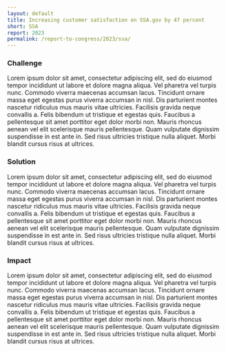 ```yaml
---
layout: default
title: Increasing customer satisfaction on SSA.gov by 47 percent
short: SSA
report: 2023
permalink: /report-to-congress/2023/ssa/
---
```

###  Challenge

Lorem ipsum dolor sit amet, consectetur adipiscing elit, sed do eiusmod tempor incididunt ut labore et dolore magna aliqua. Vel pharetra vel turpis nunc. Commodo viverra maecenas accumsan lacus. Tincidunt ornare massa eget egestas purus viverra accumsan in nisl. Dis parturient montes nascetur ridiculus mus mauris vitae ultricies. Facilisis gravida neque convallis a. Felis bibendum ut tristique et egestas quis. Faucibus a pellentesque sit amet porttitor eget dolor morbi non. Mauris rhoncus aenean vel elit scelerisque mauris pellentesque. Quam vulputate dignissim suspendisse in est ante in. Sed risus ultricies tristique nulla aliquet. Morbi blandit cursus risus at ultrices.

### Solution

Lorem ipsum dolor sit amet, consectetur adipiscing elit, sed do eiusmod tempor incididunt ut labore et dolore magna aliqua. Vel pharetra vel turpis nunc. Commodo viverra maecenas accumsan lacus. Tincidunt ornare massa eget egestas purus viverra accumsan in nisl. Dis parturient montes nascetur ridiculus mus mauris vitae ultricies. Facilisis gravida neque convallis a. Felis bibendum ut tristique et egestas quis. Faucibus a pellentesque sit amet porttitor eget dolor morbi non. Mauris rhoncus aenean vel elit scelerisque mauris pellentesque. Quam vulputate dignissim suspendisse in est ante in. Sed risus ultricies tristique nulla aliquet. Morbi blandit cursus risus at ultrices.

###  Impact

Lorem ipsum dolor sit amet, consectetur adipiscing elit, sed do eiusmod tempor incididunt ut labore et dolore magna aliqua. Vel pharetra vel turpis nunc. Commodo viverra maecenas accumsan lacus. Tincidunt ornare massa eget egestas purus viverra accumsan in nisl. Dis parturient montes nascetur ridiculus mus mauris vitae ultricies. Facilisis gravida neque convallis a. Felis bibendum ut tristique et egestas quis. Faucibus a pellentesque sit amet porttitor eget dolor morbi non. Mauris rhoncus aenean vel elit scelerisque mauris pellentesque. Quam vulputate dignissim suspendisse in est ante in. Sed risus ultricies tristique nulla aliquet. Morbi blandit cursus risus at ultrices.

